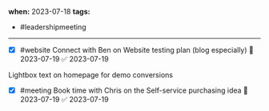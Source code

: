 

**when:** 2023-07-18
**tags:**
  - #leadershipmeeting
---
- [x] #website Connect with Ben on Website testing plan (blog especially) 📅 2023-07-19 ✅ 2023-07-19

Lightbox text on homepage for demo conversions

- [x] #meeting Book time with Chris on the Self-service purchasing idea 📅 2023-07-19 ✅ 2023-07-19

